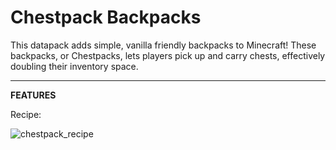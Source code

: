 # Chestpack Backpacks

This datapack adds simple, vanilla friendly backpacks to Minecraft! These backpacks, or Chestpacks, lets players pick up and carry chests, effectively doubling their inventory space.

-----
**FEATURES**

Recipe: 


![chestpack_recipe](https://github.com/user-attachments/assets/90fc5e36-4568-4bd2-b30c-4a9b70aa9f10)
